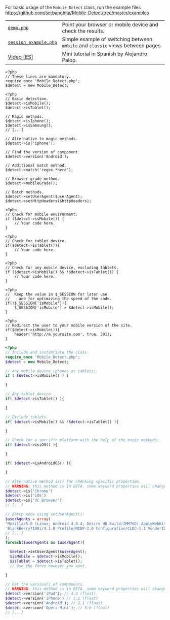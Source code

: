 For basic usage of the `Mobile_Detect` class, run the example files https://github.com/serbanghita/Mobile-Detect/tree/master/examples

<table>
<tr><td><code><a href="https://github.com/serbanghita/Mobile-Detect/blob/master/examples/demo.php">demo.php</a></code></td><td>Point your browser or mobile device and check the results.</td></tr>
<tr><td><code><a href="https://github.com/serbanghita/Mobile-Detect/blob/master/examples/session_example.php">session_example.php</a></code></td><td>Simple example of switching between <code>mobile</code> and <code>classic</code> views between pages.</td></tr>
<tr><td><a href="http://www.youtube.com/watch?v=Tx9ozUVGn5U">Video [ES]</a></td><td>Mini tutorial in Spanish by Alejandro Palop.</td></tr>
</table>

```
<?php
// These lines are mandatory.
require_once 'Mobile_Detect.php';
$detect = new Mobile_Detect;
```

```
<?php
// Basic detection.
$detect->isMobile();
$detect->isTablet();

// Magic methods.
$detect->isIphone();
$detect->isSamsung();
// [...]

// Alternative to magic methods.
$detect->is('iphone');

// Find the version of component.
$detect->version('Android');

// Additional match method.
$detect->match('regex.*here');

// Browser grade method.
$detect->mobileGrade();

// Batch methods.
$detect->setUserAgent($userAgent);
$detect->setHttpHeaders($httpHeaders);
```

```
<?php
// Check for mobile environment.
if ($detect->isMobile()) {
    // Your code here.
}
```

```
<?php
// Check for tablet device.
if($detect->isTablet()){
    // Your code here.
}
```

```
<?php
// Check for any mobile device, excluding tablets.
if ($detect->isMobile() && !$detect->isTablet()) {
    // Your code here.
}
```

```
<?php
//  Keep the value in $_SESSION for later use
//    and for optimizing the speed of the code.
if(!$_SESSION['isMobile']){
    $_SESSION['isMobile'] = $detect->isMobile();
}
```

```
<?php
// Redirect the user to your mobile version of the site.
if($detect->isMobile()){
    header('http://m.yoursite.com', true, 301);
}
```

```php
<?php
// Include and instantiate the class.
require_once 'Mobile_Detect.php';
$detect = new Mobile_Detect;

// Any mobile device (phones or tablets).
if ( $detect->isMobile() ) {

}

// Any tablet device.
if( $detect->isTablet() ){

}

// Exclude tablets.
if( $detect->isMobile() && !$detect->isTablet() ){

}

// Check for a specific platform with the help of the magic methods:
if( $detect->isiOS() ){

}

if( $detect->isAndroidOS() ){

}

// Alternative method is() for checking specific properties.
// WARNING: this method is in BETA, some keyword properties will change in the future.
$detect->is('Chrome')
$detect->is('iOS')
$detect->is('UC Browser')
// [...]

// Batch mode using setUserAgent():
$userAgents = array(
'Mozilla/5.0 (Linux; Android 4.0.4; Desire HD Build/IMM76D) AppleWebKit/535.19 (KHTML, like Gecko) Chrome/18.0.1025.166 Mobile Safari/535.19',
'BlackBerry7100i/4.1.0 Profile/MIDP-2.0 Configuration/CLDC-1.1 VendorID/103',
// [...]
);
foreach($userAgents as $userAgent){

  $detect->setUserAgent($userAgent);
  $isMobile = $detect->isMobile();
  $isTablet = $detect->isTablet();
  // Use the force however you want.

}

// Get the version() of components.
// WARNING: this method is in BETA, some keyword properties will change in the future.
$detect->version('iPad'); // 4.3 (float)
$detect->version('iPhone') // 3.1 (float)
$detect->version('Android'); // 2.1 (float)
$detect->version('Opera Mini'); // 5.0 (float)
// [...]
```